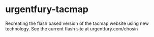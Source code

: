 # urgentfury-tacmap
Recreating the flash based version of the tacmap website using new technology. See the current flash site at urgentfury.com/chosin
